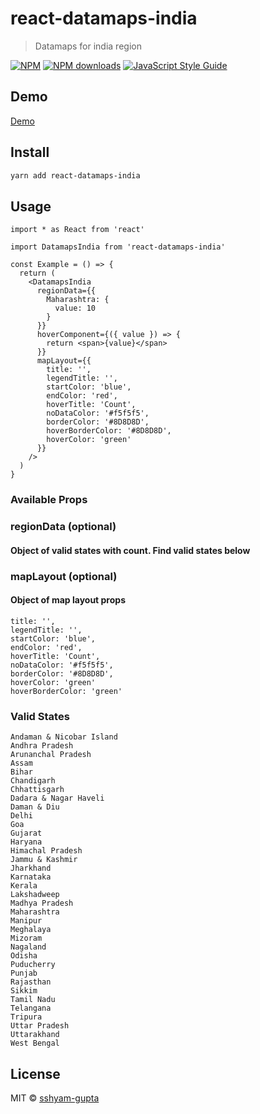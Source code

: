 # react-datamaps-india

> Datamaps for india region

[![NPM](https://img.shields.io/npm/v/react-datamaps-india.svg)](https://www.npmjs.com/package/react-datamaps-india) [![NPM downloads](https://img.shields.io/npm/dw/react-datamaps-india.svg)](https://www.npmjs.com/package/react-datamaps-india) [![JavaScript Style Guide](https://img.shields.io/badge/code_style-standard-brightgreen.svg)](https://standardjs.com)


## Demo 
[Demo](https://sshyam-gupta.github.io/react-datamaps-india/)

## Install

```bash
yarn add react-datamaps-india
```

## Usage

```tsx
import * as React from 'react'

import DatamapsIndia from 'react-datamaps-india'

const Example = () => {
  return (
    <DatamapsIndia
      regionData={{
        Maharashtra: {
          value: 10
        }
      }}
      hoverComponent={({ value }) => {
        return <span>{value}</span>
      }}
      mapLayout={{
        title: '',
        legendTitle: '',
        startColor: 'blue',
        endColor: 'red',
        hoverTitle: 'Count',
        noDataColor: '#f5f5f5',
        borderColor: '#8D8D8D',
        hoverBorderColor: '#8D8D8D',
        hoverColor: 'green'
      }}
    />
  )
}
```

### Available Props

### regionData (optional)
#### Object of valid states with count. Find valid states below

### mapLayout (optional)
#### Object of map layout props

```
title: '',
legendTitle: '',
startColor: 'blue',
endColor: 'red',
hoverTitle: 'Count',
noDataColor: '#f5f5f5',
borderColor: '#8D8D8D',
hoverColor: 'green'
hoverBorderColor: 'green'
```

### Valid States

```
Andaman & Nicobar Island
Andhra Pradesh
Arunanchal Pradesh
Assam
Bihar
Chandigarh
Chhattisgarh
Dadara & Nagar Haveli
Daman & Diu
Delhi
Goa
Gujarat
Haryana
Himachal Pradesh
Jammu & Kashmir
Jharkhand
Karnataka
Kerala
Lakshadweep
Madhya Pradesh
Maharashtra
Manipur
Meghalaya
Mizoram
Nagaland
Odisha
Puducherry
Punjab
Rajasthan
Sikkim
Tamil Nadu
Telangana
Tripura
Uttar Pradesh
Uttarakhand
West Bengal
```

## License

MIT © [sshyam-gupta](https://github.com/sshyam-gupta)

